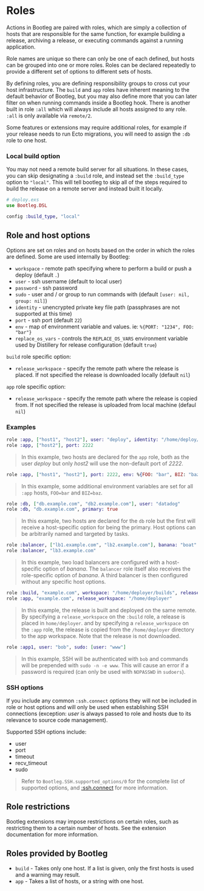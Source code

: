 
# Roles

Actions in Bootleg are paired with roles, which are simply a collection of hosts that are responsible for the same function, for example building a release, archiving a release, or executing commands against a running application.

Role names are unique so there can only be one of each defined, but hosts can be grouped into one or more roles. Roles can be declared repeatedly to provide a different set of options to different sets of hosts.

By defining roles, you are defining responsibility groups to cross cut your host infrastructure. The `build` and
`app` roles have inherent meaning to the default behavior of Bootleg, but you may also define more that you can later filter on when running commands inside a Bootleg hook. There is another built in role `:all` which will always include
all hosts assigned to any role. `:all` is only available via `remote/2`.

Some features or extensions may require additional roles, for example if your
release needs to run Ecto migrations, you will need to assign the `:db`
role to one host.

### Local build option

You may not need a remote build server for all situations. In these cases, you can skip designating a `:build` role, and instead set the `:build_type` option to `"local"`. This will tell bootleg to skip all of the steps required to build the release on a remote server and instead built it locally.

```elixir
# deploy.exs
use Bootleg.DSL

config :build_type, "local"
```

## Role and host options

Options are set on roles and on hosts based on the order in which the roles are defined. Some are used internally
by Bootleg:

  * `workspace` - remote path specifying where to perform a build or push a deploy (default `.`)
  * `user` - ssh username (default to local user)
  * `password` - ssh password
  * `sudo` - user and / or group to run commands with (default `[user: nil, group: nil]`)
  * `identity` - unencrypted private key file path (passphrases are not supported at this time)
  * `port` - ssh port (default `22`)
  * `env` - map of environment variable and values. ie: `%{PORT: "1234", FOO: "bar"}`
  * `replace_os_vars` - controls the `REPLACE_OS_VARS` environment variable used by Distillery for release configuration (default `true`)

`build` role specific option:
  * `release_workspace` - specify the remote path where the release is placed. If not specified the release is downloaded locally (default `nil`)

`app` role specific option:
  * `release_workspace` - specify the remote path where the release is copied from. If not specified the release is uploaded from local machine (defaul `nil`)

### Examples

```elixir
role :app, ["host1", "host2"], user: "deploy", identity: "/home/deploy/.ssh/deploy_key.priv"
role :app, ["host2"], port: 2222
```
> In this example, two hosts are declared for the `app` role, both as the user *deploy* but only *host2* will use the non-default port of *2222*.

```elixir
role :app, ["host1", "host2"], port: 2222, env: %{FOO: "bar", BIZ: "baz"}
```
> In this example, some additional environment variables are set for all `:app` hosts, `FOO=bar` and `BIZ=baz`.

```elixir
role :db, ["db.example.com", "db2.example.com"], user: "datadog"
role :db, "db.example.com", primary: true
```
> In this example, two hosts are declared for the `db` role but the first will receive a host-specific option for being the primary. Host options can be arbitrarily named and targeted by tasks.

```elixir
role :balancer, ["lb1.example.com", "lb2.example.com"], banana: "boat"
role :balancer, "lb3.example.com"
```
> In this example, two load balancers are configured with a host-specific option of *banana*. The `balancer` role itself also receives the role-specific option of *banana*. A third balancer is then configured without any specific host options.

```elixir
role :build, "example.com", workspace: "/home/deployer/builds", release_workspace: "/home/deployer"
role :app, "example.com", release_workspace: "/home/deployer"
```
> In this example, the release is built and deployed on the same remote. By specifying a `release_workspace` on the `:build` role, a release is placed in `home/deployer`. and by specifying a `release_workspace` on the `:app` role, the release is copied from the `/home/deployer` directory to the app workspace. Note that the release is not downloaded.

```elixir
role :app1, user: "bob", sudo: [user: "www"]
```

> In this example, SSH will be authenticated with `bob` and commands will be prepended with `sudo -n -e www`. This will cause an error if a password is required (can only be used with `NOPASSWD` in `sudoers`).

### SSH options

If you include any common `:ssh.connect` options they will not be included in role or host options and will only be used when establishing SSH connections (exception: *user* is always passed to role and hosts due to its relevance to source code management).

Supported SSH options include:

* user
* port
* timeout
* recv_timeout
* sudo

> Refer to `Bootleg.SSH.supported_options/0` for the complete list of supported options, and [:ssh.connect](http://erlang.org/doc/man/ssh.html#connect-2) for more information.

## Role restrictions

Bootleg extensions may impose restrictions on certain roles, such as restricting them to a certain number of hosts. See the extension documentation for more information.

## Roles provided by Bootleg

* `build` - Takes only one host. If a list is given, only the first hosts is
used and a warning may result.
* `app` -  Takes a list of hosts, or a string with one host.
